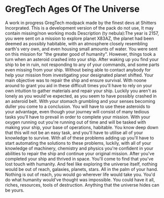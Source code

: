 # GregTech Ages Of The Universe
A work in progress GregTech modpack made by the finest devs at Shitters Incorprated.
This is a development version of the pack do not use, It may contain missing/non working mods
Description (ty nebula):The year is 2157, you were sent on a mission to explore planet X83AZ, the planet had been deemed as possibly habitable, with an atmosphere closely resembling earth's very own, and even housing small amounts of water. You were sent on this mission for "the greater good of humanity". 
However, things took a turn when an asteroid crashed into your ship. After waking up you find your ship to be in ruin, not responding to any of your commands, and some parts even missing from your ship. Without being able to contact anybody for help your mission from investigating your designated planet shifted. Your main objective was to repair the ship and ensure survival. With noone around to grant you aid in these difficult times you'll have to rely on your own intuition to gather materials and repair your ship. Luckily you aren't as lonely as you would've expected, as you seem to have possibly crashed in an asteroid belt. With your stomach grumbling and your senses becoming duller you come to a conclusion. You will have to use these asteroids to your advantage, even though your journey will consist of many tedious tasks you'll have to prevail in order to complete your mission. With your oxygen running out you're running out of time and will be tasked with making your ship, your base of operations, habitable. 
You know deep down that this will not be an easy task, and you'll have to utilise all of your knowledge to survive. With all of these problems adding up you'll have to start automating the solutions to these problems, luckily, with all of your knowledge of machinery, chemistry and physics you're confident in your abilities to repair the ship and continue your original mission.
After you've completed your ship and thrived in space. You'll come to find that you've lost touch with humanity. And feel like exploring the universe itself, nothing would be out of reach, galaxies, planets, stars. All in the palm of your hand. Nothing is out of reach, you would go wherever life would take you. You'd do what humanity would've thought was impossible. You could have it all, riches, resources, tools of destruction. Anything that the universe hides can be yours.
